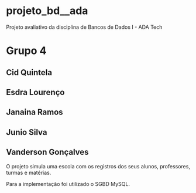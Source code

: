 # projeto_bd__ada

Projeto avaliativo da disciplina de Bancos de Dados I - ADA Tech

# Grupo 4 #
## Cid Quintela 
## Esdra Lourenço
## Janaina Ramos
## Junio Silva
## Vanderson Gonçalves

O projeto simula uma escola com os registros dos seus alunos, professores, turmas e matérias.

Para a implementação foi utilizado o SGBD MySQL.
